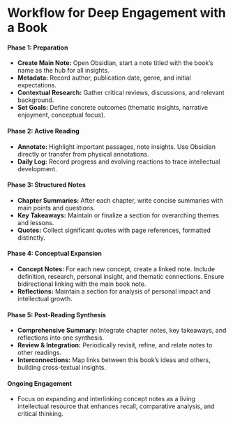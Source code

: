 # Workflow for Deep Engagement with a Book

#### Phase 1: Preparation

* **Create Main Note:** Open Obsidian, start a note titled with the book’s name as the hub for all insights.
* **Metadata:** Record author, publication date, genre, and initial expectations.
* **Contextual Research:** Gather critical reviews, discussions, and relevant background.
* **Set Goals:** Define concrete outcomes (thematic insights, narrative enjoyment, conceptual focus).

#### Phase 2: Active Reading

* **Annotate:** Highlight important passages, note insights. Use Obsidian directly or transfer from physical annotations.
* **Daily Log:** Record progress and evolving reactions to trace intellectual development.

#### Phase 3: Structured Notes

* **Chapter Summaries:** After each chapter, write concise summaries with main points and questions.
* **Key Takeaways:** Maintain or finalize a section for overarching themes and lessons.
* **Quotes:** Collect significant quotes with page references, formatted distinctly.

#### Phase 4: Conceptual Expansion

* **Concept Notes:** For each new concept, create a linked note. Include definition, research, personal insight, and thematic connections. Ensure bidirectional linking with the main book note.
* **Reflections:** Maintain a section for analysis of personal impact and intellectual growth.

#### Phase 5: Post-Reading Synthesis

* **Comprehensive Summary:** Integrate chapter notes, key takeaways, and reflections into one synthesis.
* **Review & Integration:** Periodically revisit, refine, and relate notes to other readings.
* **Interconnections:** Map links between this book’s ideas and others, building cross-textual insights.

#### Ongoing Engagement

* Focus on expanding and interlinking concept notes as a living intellectual resource that enhances recall, comparative analysis, and critical thinking.